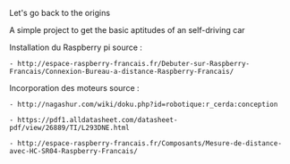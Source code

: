 Let's go back to the origins

A simple project to get the basic aptitudes of an self-driving car

Installation du Raspberry pi
source : 

	- http://espace-raspberry-francais.fr/Debuter-sur-Raspberry-Francais/Connexion-Bureau-a-distance-Raspberry-Francais/


Incorporation des moteurs
source :
	
	- http://nagashur.com/wiki/doku.php?id=robotique:r_cerda:conception

	- https://pdf1.alldatasheet.com/datasheet-pdf/view/26889/TI/L293DNE.html
	
	- http://espace-raspberry-francais.fr/Composants/Mesure-de-distance-avec-HC-SR04-Raspberry-Francais/

